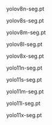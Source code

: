 yolov8n-seg.pt 

yolov8s-seg.pt 

yolov8m-seg.pt 

yolov8l-seg.pt 

yolov8x-seg.pt

yolo11n-seg.pt 

yolo11s-seg.pt 

yolo11m-seg.pt 

yolo11l-seg.pt 

yolo11x-seg.pt
